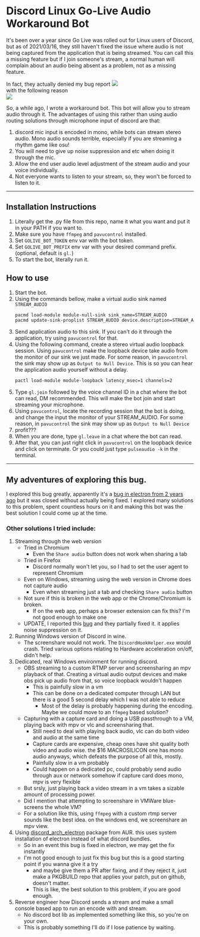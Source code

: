 # Discord Linux Go-Live Audio Workaround Bot 
It's been over a year since Go Live was rolled out for Linux users of Discord, 
but as of 2021/03/16, 
they still haven't fixed the issue where audio is not being captured from the application that is being streamed.
You can call this a missing feature but if I join someone's stream, 
a normal human will complain about an audio being absent as a problem, not as a missing feature.

In fact, they actually denied my bug report
![](https://i.imgur.com/nBfuX4q.png)  
with the following reason  
![](https://i.imgur.com/qMBF3PP.png)  

So, a while ago, I wrote a workaround bot. This bot will allow you to stream audio through it. 
The advantages of using this rather than using audio routing solutions through microphone input of discord are that:
1. discord mic input is encoded in mono, while bots can stream stereo audio. Mono audio sounds terrible, 
   especially if you are streaming a rhythm game like osu!
2. You will need to give up noise suppression and etc when doing it through the mic.
3. Allow the end user audio level adjustment of the stream audio and your voice individually.
4. Not everyone wants to listen to your stream, so, they won't be forced to listen to it.

---

## Installation Instructions

1. Literally get the .py file from this repo, name it what you want and put it in your PATH if you want to.
2. Make sure you have `ffmpeg` and `pavucontrol` installed.
4. Set `GOLIVE_BOT_TOKEN` env var with the bot token.
4. Set `GOLIVE_BOT_PREFIX` env var with your desired command prefix. (optional, default is `gl.`)
5. To start the bot, literally run it.

## How to use
1. Start the bot. 
2. Using the commands bellow, make a virtual audio sink named `STREAM_AUDIO`
    ```sh
    pacmd load-module module-null-sink sink_name=STREAM_AUDIO
    pacmd update-sink-proplist STREAM_AUDIO device.description=STREAM_AUDIO
    ```
3. Send application audio to this sink. If you can't do it through the application, try using `pavucontrol` for that.
4. Using the following command, create a stereo virtual audio loopback session. 
   Using `pavucontrol` make the loopback device take audio from the monitor of our sink we just made. 
   For some reason, in `pavucontrol` the sink may show up as `Output to Null Device`. 
   This is so you can hear the application audio yourself without a delay.
    ```sh
    pactl load-module module-loopback latency_msec=1 channels=2
    ```
5. Type `gl.join` followed by the voice channel ID in a chat where the bot can read, DM recommended. 
   This will make the bot join and start streaming your microphone.
6. Using `pavucontrol`, locate the recording session that the bot is doing, 
   and change the input the monitor of your STREAM_AUDIO. 
   For some reason, in `pavucontrol` the sink may show up as `Output to Null Device`
7. profit???
8. When you are done, type `gl.leave` in a chat where the bot can read.
9. After that, you can just right click in `pavucontrol` on the loopback device and click on terminate. 
   Or you could just type `pulseaudio -k` in the terminal.

---

## My adventures of exploring this bug.
I explored this bug greatly, 
apparently it's a [bug in electron from 2 years ago](https://github.com/electron/electron/issues/10515) but 
it was closed without actually being fixed.
I explored many solutions to this problem, spent countless hours on it 
and making this bot was the best solution I could come up at the time.
### Other solutions I tried include:
1. Streaming through the web version
    - Tried in Chromium
        - Even the `Share audio` button does not work when sharing a tab
    - Tried in Firefox 
        - Discord normally won't let you, so I had to set the user agent to represent Chromium
    - Even on Windows, streaming using the web version in Chrome does not capture audio
        - Even when streaming just a tab and checking `Share audio` button
    - Not sure if this is broken in the web app or the Chrome/Chromium is broken. 
        - If on the web app, perhaps a browser extension can fix this? I'm not good enough to make one
    - UPDATE, I reported this [bug](https://bugs.discord.com/T956) and they partially fixed it. 
     it applies noise suppression on it.
2. Running Windows version of Discord in wine. 
    - The screenshare would not work. The `DiscordHookHelper.exe` would crash. 
      Tried various options relating to Hardware acceleration on/off, didn't help.
3. Dedicated, real Windows environment for running discord.
    - OBS streaming to a custom RTMP server and screensharing an mpv playback of that. 
      Creating a virtual audio output devices and make obs pick up audio from that, so voice loopback wouldn't happen
        - This is painfully slow in a vm
        - This can be done on a dedicated computer through LAN 
          but there is a good 5 second delay which I was not able to reduce
            - Most of the delay is probably happening during the encoding. 
              Maybe we could move to an `ffmpeg` based solution?
    - Capturing with a capture card and doing a USB passthrough to a VM, 
      playing back with mpv or vlc and screensharing that. 
        - Still need to deal with playing back audio, vlc can do both video and audio at the same time
        - Capture cards are expensive, cheap ones have shit quality both video and audio wise. 
          the $16 MACROSILICON one has mono audio anyways, which defeats the purpose of all this, mostly.
        - Painfully slow in a vm probably
        - Could happen on a dedicated pc, 
          could probably send audio through aux or network somehow if capture card does mono,
          mpv is very flexible
    - But srsly, just playing back a video stream in a vm takes a sizable amount of processing power.
    - Did I mention that attempting to screenshare in VMWare blue-screens the whole VM?
    - For a solution like this, using `ffmpeg` with a custom rtmp server sounds like the best idea. 
      on the windows end, we screenshare an mpv view.
4. Using [discord_arch_electron](https://aur.archlinux.org/packages/discord_arch_electron/) package from AUR. 
   this uses system installation of electron instead of what discord bundles. 
    - So in an event this bug is fixed in electron, we may get the fix instantly
    - I'm not good enough to just fix this bug but this is a good starting point if you wanna give it a try
        - and maybe give them a PR after fixing, and if they reject it, 
          just make a PKGBUILD repo that applies your patch, put on github, doesn't matter.
        - This is like, the best solution to this problem, if you are good enough. 
5. Reverse engineer how Discord sends a stream and make a small console based app to run an encode with and stream.
   - No discord bot lib as implemented something like this, so you're on your own.
   - This is probably something I'll do if I lose patience by waiting.
   
